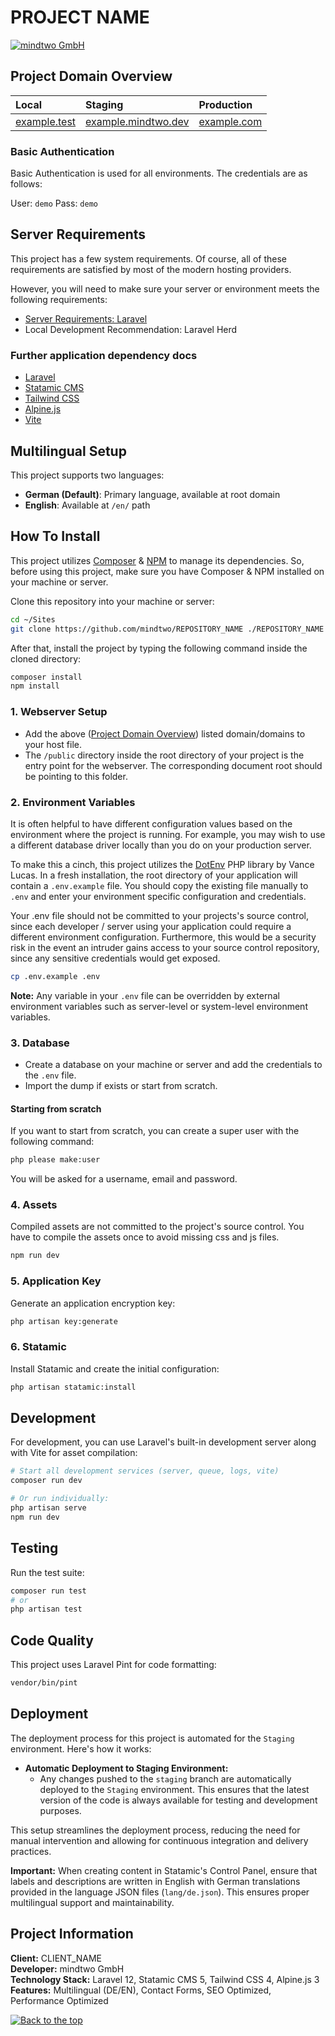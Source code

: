# PROJECT NAME

[![mindtwo GmbH](https://www.mindtwo.de/downloads/doodles/github/repository-header.png)](https://www.mindtwo.de/)
## Project Domain Overview

| Local                                | Staging                                            | Production                         |
|:-------------------------------------|:---------------------------------------------------|:-----------------------------------|
| [example.test](http://example.test/) | [example.mindtwo.dev](https://example.mindtwo.dev) | [example.com](https://example.com) |

### Basic Authentication
Basic Authentication is used for all environments. The credentials are as follows:

User: `demo`
Pass: `demo`

## Server Requirements
This project has a few system requirements. Of course, all of these requirements are satisfied by most of the modern hosting providers.

However, you will need to make sure your server or environment meets the following requirements:
- [Server Requirements: Laravel](https://laravel.com/docs/master/deployment#server-requirements)
- Local Development Recommendation: Laravel Herd

### Further application dependency docs

- [Laravel](https://laravel.com/docs)
- [Statamic CMS](https://statamic.dev/docs)
- [Tailwind CSS](https://tailwindcss.com)
- [Alpine.js](https://alpinejs.dev)
- [Vite](https://vitejs.dev)

## Multilingual Setup
This project supports two languages:
- **German (Default)**: Primary language, available at root domain
- **English**: Available at `/en/` path

## How To Install
This project utilizes [Composer](https://getcomposer.org/) & [NPM](https://www.npmjs.com/) to manage its dependencies. So, before using this project, make sure you have Composer & NPM installed on your machine or server.

Clone this repository into your machine or server:

```bash
cd ~/Sites
git clone https://github.com/mindtwo/REPOSITORY_NAME ./REPOSITORY_NAME
```

After that, install the project by typing the following command inside the cloned directory:

```bash
composer install
npm install
```

### 1. Webserver Setup

* Add the above ([Project Domain Overview](#project-domain-overview)) listed domain/domains to your host file.
* The `/public` directory inside the root directory of your project is the entry point for the webserver. The corresponding document root should be pointing to this folder.

### 2. Environment Variables
It is often helpful to have different configuration values based on the environment where the project is running. For example, you may wish to use a different database driver locally than you do on your production server.

To make this a cinch, this project utilizes the [DotEnv](https://github.com/vlucas/phpdotenv) PHP library by Vance Lucas. In a fresh installation, the root directory of your application will contain a `.env.example` file. You should copy the existing file manually to `.env` and enter your environment specific configuration and credentials.

Your .env file should not be committed to your projects's source control, since each developer / server using your application could require a different environment configuration. Furthermore, this would be a security risk in the event an intruder gains access to your source control repository, since any sensitive credentials would get exposed.

```bash
cp .env.example .env
```

**Note:** Any variable in your `.env` file can be overridden by external environment variables such as server-level or system-level environment variables.

### 3. Database
* Create a database on your machine or server and add the credentials to the `.env` file.
* Import the dump if exists or start from scratch.

#### Starting from scratch
If you want to start from scratch, you can create a super user with the following command:

```bash
php please make:user
```

You will be asked for a username, email and password.

### 4. Assets
Compiled assets are not committed to the project's source control. You have to compile the assets once to avoid missing css and js files.

```bash
npm run dev
```

### 5. Application Key
Generate an application encryption key:

```bash
php artisan key:generate
```

### 6. Statamic
Install Statamic and create the initial configuration:

```bash
php artisan statamic:install
```

## Development
For development, you can use Laravel's built-in development server along with Vite for asset compilation:

```bash
# Start all development services (server, queue, logs, vite)
composer run dev

# Or run individually:
php artisan serve
npm run dev
```

## Testing
Run the test suite:

```bash
composer run test
# or
php artisan test
```

## Code Quality
This project uses Laravel Pint for code formatting:

```bash
vendor/bin/pint
```

## Deployment
The deployment process for this project is automated for the `Staging` environment. Here's how it works:

- **Automatic Deployment to Staging Environment:**
    - Any changes pushed to the `staging` branch are automatically deployed to the `Staging` environment. This ensures that the latest version of the code is always available for testing and development purposes.

This setup streamlines the deployment process, reducing the need for manual intervention and allowing for continuous integration and delivery practices.

**Important:** When creating content in Statamic's Control Panel, ensure that labels and descriptions are written in English with German translations provided in the language JSON files (`lang/de.json`). This ensures proper multilingual support and maintainability.

## Project Information

**Client:** CLIENT_NAME  
**Developer:** mindtwo GmbH  
**Technology Stack:** Laravel 12, Statamic CMS 5, Tailwind CSS 4, Alpine.js 3  
**Features:** Multilingual (DE/EN), Contact Forms, SEO Optimized, Performance Optimized

[![Back to the top](https://www.mindtwo.de/downloads/doodles/github/repository-footer.png)](#)
